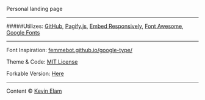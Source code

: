 Personal landing page

***
#####Utilizes:
[GitHub](https://github.com), [Pagify.js](https://github.com/cmPolis/Pagify), [Embed Responsively](https://github.com/jeffehobbs/embedresponsively), [Font Awesome](https://fortawesome.github.io/Font-Awesome/), [Google Fonts](https://www.google.com/fonts/)

***
Font Inspiration: [femmebot.github.io/google-type/](https://femmebot.github.io/google-type/)

Theme & Code: [MIT License](http://www.opensource.org/licenses/mit-license.php)

Forkable Version: [Here](#)

***
Content &copy; [Kevin Elam](http://kevinelam.com)




